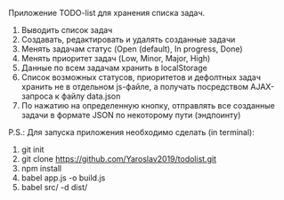 Приложение TODO-list для хранения списка задач.

1. Выводить список задач
2. Создавать, редактировать и удалять созданные задачи
3. Менять задачам статус (Open (default), In progress, Done)
4. Менять приоритет задач (Low, Minor, Major, High)
5. Данные по всем задачам хранить в localStorage
6. Список возможных статусов, приоритетов и дефолтных задач хранить не в отдельном js-файле, а получать посредством AJAX-запроса к файлу data.json
7. По нажатию на определенную кнопку, отправлять все созданные задачи в формате JSON по некоторому пути (эндпоинту)

P.S.: 
Для запуска приложения необходимо сделать (in terminal):
1. git init
2. git clone https://github.com/Yaroslav2019/todolist.git
3. npm install
4. babel app.js -o build.js
5. babel src/ -d dist/
